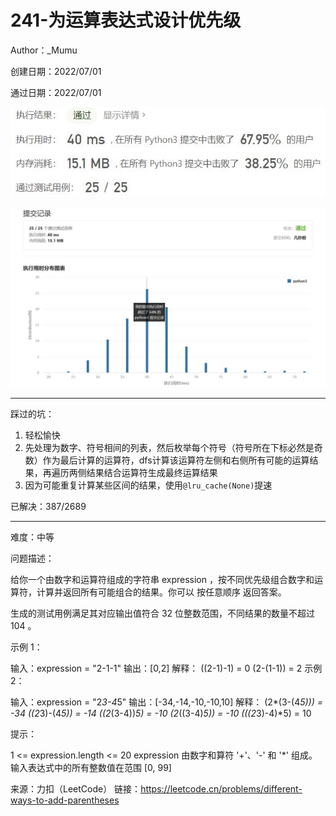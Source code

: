 # 241-为运算表达式设计优先级

Author：_Mumu

创建日期：2022/07/01

通过日期：2022/07/01

![](./通过截图2.jpg)

![](./通过截图1.jpg)

*****

踩过的坑：

1. 轻松愉快
1. 先处理为数字、符号相间的列表，然后枚举每个符号（符号所在下标必然是奇数）作为最后计算的运算符，dfs计算该运算符左侧和右侧所有可能的运算结果，再遍历两侧结果结合运算符生成最终运算结果
1. 因为可能重复计算某些区间的结果，使用`@lru_cache(None)`提速

已解决：387/2689

*****

难度：中等

问题描述：

给你一个由数字和运算符组成的字符串 expression ，按不同优先级组合数字和运算符，计算并返回所有可能组合的结果。你可以 按任意顺序 返回答案。

生成的测试用例满足其对应输出值符合 32 位整数范围，不同结果的数量不超过 104 。

 

示例 1：

输入：expression = "2-1-1"
输出：[0,2]
解释：
((2-1)-1) = 0 
(2-(1-1)) = 2
示例 2：

输入：expression = "2*3-4*5"
输出：[-34,-14,-10,-10,10]
解释：
(2*(3-(4*5))) = -34 
((2*3)-(4*5)) = -14 
((2*(3-4))*5) = -10 
(2*((3-4)*5)) = -10 
(((2*3)-4)*5) = 10


提示：

1 <= expression.length <= 20
expression 由数字和算符 '+'、'-' 和 '*' 组成。
输入表达式中的所有整数值在范围 [0, 99] 

来源：力扣（LeetCode）
链接：https://leetcode.cn/problems/different-ways-to-add-parentheses